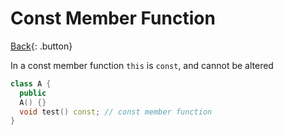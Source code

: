 # Const Member Function

[Back](../../index.md){: .button}

In a const member function `this` is `const`, and cannot be altered

```cpp
class A {
  public
  A() {}
  void test() const; // const member function
}
```
